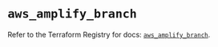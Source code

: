 # `aws_amplify_branch`

Refer to the Terraform Registry for docs: [`aws_amplify_branch`](https://registry.terraform.io/providers/hashicorp/aws/6.16.0/docs/resources/amplify_branch).
